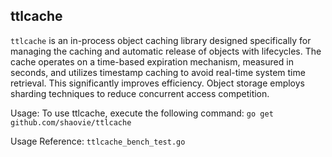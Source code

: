 ## ttlcache

`ttlcache` is an in-process object caching library designed specifically for managing the caching and automatic release of objects with lifecycles. The cache operates on a time-based expiration mechanism, measured in seconds, and utilizes timestamp caching to avoid real-time system time retrieval. This significantly improves efficiency. Object storage employs sharding techniques to reduce concurrent access competition.

Usage:
To use ttlcache, execute the following command: `go get github.com/shaovie/ttlcache`

Usage Reference: `ttlcache_bench_test.go`
